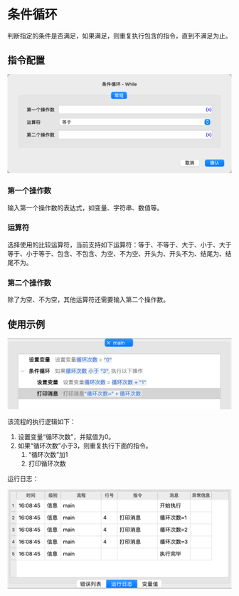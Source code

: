 # 条件循环

判断指定的条件是否满足，如果满足，则重复执行包含的指令，直到不满足为止。

## 指令配置

![条件循环配置对话框](while_config.png)

### 第一个操作数

输入第一个操作数的表达式，如变量、字符串、数值等。

### 运算符

选择使用的比较运算符，当前支持如下运算符：等于、不等于、大于、小于、大于等于、小于等于、包含、不包含、为空、不为空、开头为、开头不为、结尾为、结尾不为。

### 第二个操作数

除了为空、不为空，其他运算符还需要输入第二个操作数。

## 使用示例

![条件循环示例流程截图](while_demo_process.png)

该流程的执行逻辑如下：

1. 设置变量“循环次数”，并赋值为0。
2. 如果“循环次数”小于3，则重复执行下面的指令。
    1. “循环次数”加1
    2. 打印循环次数

运行日志：

![条件循环示例流程运行日志](while_demo_log.png)
